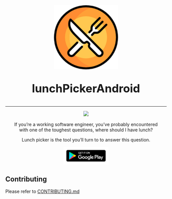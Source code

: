 <div style="text-align: center;">
    <img src="https://github.com/yeukfei02/lunchPickerAndroid/blob/master/readme-icon.png" width="200" height="200">
</div>

<p style="text-align: center; font-weight: bold; font-size: 2.5em;">
lunchPickerAndroid
</p>

---

<div style="text-align: center;">
<a href="https://discord.gg/htT4RN6">
    <img src="https://img.shields.io/discord/709281263470510101">
</a>
</div>

<div style="text-align: center; margin: 1em;">
If you’re a working software engineer, you’ve probably encountered with one of the toughest questions, where should I have lunch?

Lunch picker is the tool you’ll turn to to answer this question.

<a href="https://play.google.com/store/apps/details?id=com.donaldwu.lunchpickerandroid">
    <img src="https://github.com/yeukfei02/lunchPickerAndroid/blob/master/google-play-badge.png" width="30%" height="30%">
</a>
</div>

## Contributing

Please refer to [CONTRIBUTING.md](https://github.com/yeukfei02/lunchPickerAndroid/blob/master/CONTRIBUTING.md)
